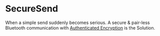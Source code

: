 # SecureSend

When a simple send suddenly becomes serious. A secure & pair-less Bluetooth communication with [Authenticated Encryption](https://en.wikipedia.org/wiki/Authenticated_encryption) is the Solution.


